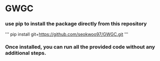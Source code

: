 # GWGC
### use pip to install the package directly from this repository
'''
pip install git+https://github.com/seokwoo97/GWGC.git
'''
### Once installed, you can run all the provided code without any additional steps.
